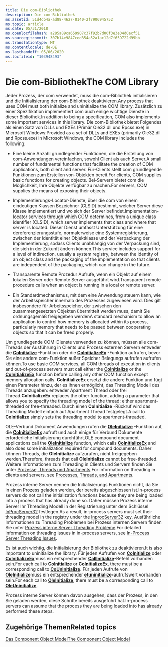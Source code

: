 ```yaml
---
title: Die com-Bibliothek
description: Die com-Bibliothek
ms.assetid: 51d4db4a-ad88-4627-8140-2f7906945752
ms.topic: article
ms.date: 05/31/2018
ms.openlocfilehash: a285a89ca659907c37f92b7d00f3e3e04d0acf51
ms.sourcegitcommit: 307b14e9847ced354a52a1ac12d7f659722d99bb
ms.translationtype: MT
ms.contentlocale: de-DE
ms.lasthandoff: 05/06/2020
ms.locfileid: "103948493"
---
```

# <a name="the-com-library"></a><span data-ttu-id="d636e-103">Die com-Bibliothek</span><span class="sxs-lookup"><span data-stu-id="d636e-103">The COM Library</span></span>

<span data-ttu-id="d636e-104">Jeder Prozess, der com verwendet, muss die com-Bibliothek initialisieren und die Initialisierung der com-Bibliothek deaktivieren.</span><span class="sxs-lookup"><span data-stu-id="d636e-104">Any process that uses COM must both initialize and uninitialize the COM library.</span></span> <span data-ttu-id="d636e-105">Zusätzlich zu einer Spezifikation implementiert com auch einige wichtige Dienste in dieser Bibliothek.</span><span class="sxs-lookup"><span data-stu-id="d636e-105">In addition to being a specification, COM also implements some important services in this library.</span></span> <span data-ttu-id="d636e-106">Die com-Bibliothek bietet Folgendes als einen Satz von DLLs und EXEs (Primär Ole32.dll und Rpcss.exe) in Microsoft Windows:</span><span class="sxs-lookup"><span data-stu-id="d636e-106">Provided as a set of DLLs and EXEs (primarily Ole32.dll and Rpcss.exe) in Microsoft Windows, the COM library includes the following:</span></span>

-   <span data-ttu-id="d636e-107">Eine kleine Anzahl grundlegender Funktionen, die die Erstellung von com-Anwendungen vereinfachen, sowohl Client als auch Server.</span><span class="sxs-lookup"><span data-stu-id="d636e-107">A small number of fundamental functions that facilitate the creation of COM applications, both client and server.</span></span> <span data-ttu-id="d636e-108">Für-Clients stellt com grundlegende Funktionen zum Erstellen von-Objekten bereit.</span><span class="sxs-lookup"><span data-stu-id="d636e-108">For clients, COM supplies basic functions for creating objects.</span></span> <span data-ttu-id="d636e-109">Bei-Servern bietet com die Möglichkeit, Ihre Objekte verfügbar zu machen.</span><span class="sxs-lookup"><span data-stu-id="d636e-109">For servers, COM supplies the means of exposing their objects.</span></span>

-   <span data-ttu-id="d636e-110">Implementierungs-Locator-Dienste, über die com von einem eindeutigen Klassen Bezeichner (CLSID) bestimmt, welcher Server diese Klasse implementiert und wo sich der Server befindet.</span><span class="sxs-lookup"><span data-stu-id="d636e-110">Implementation-locator services through which COM determines, from a unique class identifier (CLSID), which server implements that class and where that server is located.</span></span> <span data-ttu-id="d636e-111">Dieser Dienst umfasst Unterstützung für eine dereferenzierungsstufe, normalerweise eine Systemregistrierung, zwischen der Identität einer Objektklasse und der Verpackung der Implementierung, sodass Clients unabhängig von der Verpackung sind, die sich in der Zukunft ändern können.</span><span class="sxs-lookup"><span data-stu-id="d636e-111">This service includes support for a level of indirection, usually a system registry, between the identity of an object class and the packaging of the implementation so that clients are independent of the packaging, which can change in the future.</span></span>

-   <span data-ttu-id="d636e-112">Transparente Remote Prozedur Aufrufe, wenn ein Objekt auf einem lokalen Server oder Remote Server ausgeführt wird.</span><span class="sxs-lookup"><span data-stu-id="d636e-112">Transparent remote procedure calls when an object is running in a local or remote server.</span></span>

-   <span data-ttu-id="d636e-113">Ein Standardmechanismus, mit dem eine Anwendung steuern kann, wie der Arbeitsspeicher innerhalb des Prozesses zugewiesen wird. Dies gilt insbesondere für Arbeitsspeicher, der zwischen den zusammengesetzten Objekten übermittelt werden muss, damit Sie ordnungsgemäß freigegeben werden</span><span class="sxs-lookup"><span data-stu-id="d636e-113">A standard mechanism to allow an application to control how memory is allocated within its process, particularly memory that needs to be passed between cooperating objects so that it can be freed properly.</span></span>

<span data-ttu-id="d636e-114">Um grundlegende COM-Dienste verwenden zu können, müssen alle com-Threads der Ausführung in Clients und Prozess externen Servern entweder die [**CoInitialize**](/windows/desktop/api/Objbase/nf-objbase-coinitialize) -Funktion oder die [**CoInitializeEx**](/windows/desktop/api/combaseapi/nf-combaseapi-coinitializeex) -Funktion aufrufen, bevor Sie eine andere com-Funktion außer Speicher Belegungs aufrufen aufrufen können.</span><span class="sxs-lookup"><span data-stu-id="d636e-114">To use basic COM services, all COM threads of execution in clients and out-of-process servers must call either the [**CoInitialize**](/windows/desktop/api/Objbase/nf-objbase-coinitialize) or the [**CoInitializeEx**](/windows/desktop/api/combaseapi/nf-combaseapi-coinitializeex) function before calling any other COM function except memory allocation calls.</span></span> <span data-ttu-id="d636e-115">**CoInitializeEx** ersetzt die andere Funktion und fügt einen Parameter hinzu, der es Ihnen ermöglicht, das Threading Modell des Threads anzugeben: entweder Apartment Thread oder frei Thread.</span><span class="sxs-lookup"><span data-stu-id="d636e-115">**CoInitializeEx** replaces the other function, adding a parameter that allows you to specify the threading model of the thread: either apartment-threaded or free-threaded.</span></span> <span data-ttu-id="d636e-116">Durch einen **CoInitialize** -Rückruf wird das Threading Modell einfach auf Apartment Thread festgelegt.</span><span class="sxs-lookup"><span data-stu-id="d636e-116">A call to **CoInitialize** simply sets the threading model to apartment-threaded.</span></span>

<span data-ttu-id="d636e-117">OLE-Verbund Dokument Anwendungen rufen die [**OleInitialize**](/windows/desktop/api/Ole2/nf-ole2-oleinitialize) -Funktion auf, die [**CoInitializeEx**](/windows/desktop/api/combaseapi/nf-combaseapi-coinitializeex) aufruft und auch einige für Verbund Dokumente erforderliche Initialisierung durchführt.</span><span class="sxs-lookup"><span data-stu-id="d636e-117">OLE compound document applications call the [**OleInitialize**](/windows/desktop/api/Ole2/nf-ole2-oleinitialize) function, which calls [**CoInitializeEx**](/windows/desktop/api/combaseapi/nf-combaseapi-coinitializeex) and also does some initialization required for compound documents.</span></span> <span data-ttu-id="d636e-118">Daher können Threads, die **OleInitialize** aufzurufen, nicht freigegeben werden.</span><span class="sxs-lookup"><span data-stu-id="d636e-118">Therefore, threads that call **OleInitialize** cannot be free-threaded.</span></span> <span data-ttu-id="d636e-119">Weitere Informationen zum Threading in Clients und Servern finden Sie unter [Prozesse, Threads und Apartments](processes--threads--and-apartments.md).</span><span class="sxs-lookup"><span data-stu-id="d636e-119">For information on threading in clients and servers, see [Processes, Threads, and Apartments](processes--threads--and-apartments.md).</span></span>

<span data-ttu-id="d636e-120">Prozess interne Server nennen die Initialisierungs Funktionen nicht, da Sie in einen Prozess geladen werden, der bereits abgeschlossen ist.</span><span class="sxs-lookup"><span data-stu-id="d636e-120">In-process servers do not call the initialization functions because they are being loaded into a process that has already done so.</span></span> <span data-ttu-id="d636e-121">Daher müssen Prozess interne Server Ihr Threading Modell in der Registrierung unter dem Schlüssel [InProcServer32](inprocserver32.md) festlegen.</span><span class="sxs-lookup"><span data-stu-id="d636e-121">As a result, in-process servers must set their threading model in the registry under the [InprocServer32](inprocserver32.md) key.</span></span> <span data-ttu-id="d636e-122">Ausführliche Informationen zu Threading Problemen bei Prozess internen Servern finden Sie unter [Prozess interne Server Threading Probleme](in-process-server-threading-issues.md).</span><span class="sxs-lookup"><span data-stu-id="d636e-122">For detailed information on threading issues in in-process servers, see [In-Process Server Threading Issues](in-process-server-threading-issues.md).</span></span>

<span data-ttu-id="d636e-123">Es ist auch wichtig, die Initialisierung der Bibliothek zu deaktivieren.</span><span class="sxs-lookup"><span data-stu-id="d636e-123">It is also important to uninitialize the library.</span></span> <span data-ttu-id="d636e-124">Für jeden Aufrufen von [**CoInitialize**](/windows/desktop/api/Objbase/nf-objbase-coinitialize) oder [**CoInitializeEx**](/windows/desktop/api/combaseapi/nf-combaseapi-coinitializeex)muss ein entsprechender [**CallInitialize**](/windows/desktop/api/combaseapi/nf-combaseapi-couninitialize)-Befehl vorhanden sein.</span><span class="sxs-lookup"><span data-stu-id="d636e-124">For each call to [**CoInitialize**](/windows/desktop/api/Objbase/nf-objbase-coinitialize) or [**CoInitializeEx**](/windows/desktop/api/combaseapi/nf-combaseapi-coinitializeex), there must be a corresponding call to [**CoUninitialize**](/windows/desktop/api/combaseapi/nf-combaseapi-couninitialize).</span></span> <span data-ttu-id="d636e-125">Für jeden Aufrufe von [**OleInitialize**](/windows/desktop/api/Ole2/nf-ole2-oleinitialize)muss ein entsprechender [**etuninitialize**](/windows/desktop/api/Ole2/nf-ole2-oleuninitialize)-aufrufswert vorhanden sein.</span><span class="sxs-lookup"><span data-stu-id="d636e-125">For each call to [**OleInitialize**](/windows/desktop/api/Ole2/nf-ole2-oleinitialize), there must be a corresponding call to [**OleUninitialize**](/windows/desktop/api/Ole2/nf-ole2-oleuninitialize).</span></span>

<span data-ttu-id="d636e-126">Prozess interne Server können davon ausgehen, dass der Prozess, in den Sie geladen werden, diese Schritte bereits ausgeführt hat.</span><span class="sxs-lookup"><span data-stu-id="d636e-126">In-process servers can assume that the process they are being loaded into has already performed these steps.</span></span>

## <a name="related-topics"></a><span data-ttu-id="d636e-127">Zugehörige Themen</span><span class="sxs-lookup"><span data-stu-id="d636e-127">Related topics</span></span>

<dl> <dt>

[<span data-ttu-id="d636e-128">Das Component Object Model</span><span class="sxs-lookup"><span data-stu-id="d636e-128">The Component Object Model</span></span>](the-component-object-model.md)
</dt> </dl>

 

 




